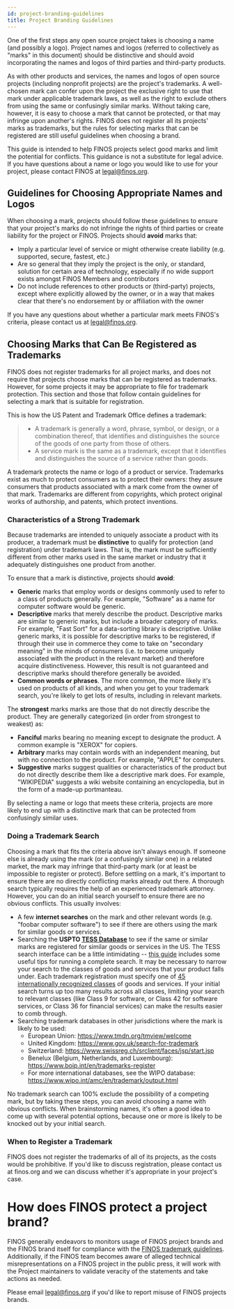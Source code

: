 ```yaml
---
id: project-branding-guidelines
title: Project Branding Guidelines
---
```


One of the first steps any open source project takes is choosing a name (and possibly a logo). Project names and logos (referred to collectively as "marks" in this document) should be distinctive and should avoid incorporating the names and logos of third parties and third-party products.

As with other products and services, the names and logos of open source projects (including nonprofit projects) are the project's trademarks. A well-chosen mark can confer upon the project the exclusive right to use that mark under applicable trademark laws, as well as the right to exclude others from using the same or confusingly similar marks. Without taking care, however, it is easy to choose a mark that cannot be protected, or that may infringe upon another's rights. FINOS does not register all its projects' marks as trademarks, but the rules for selecting marks that can be registered are still useful guidelines when choosing a brand.

This guide is intended to help FINOS projects select good marks and limit the potential for conflicts. This guidance is not a substitute for legal advice. If you have questions about a name or logo you would like to use for your project, please contact FINOS at legal@finos.org.

## Guidelines for Choosing Appropriate Names and Logos

When choosing a mark, projects should follow these guidelines to ensure that your project's marks do not infringe the rights of third parties or create liability for the project or FINOS. Projects should **avoid** marks that:
* Imply a particular level of service or might otherwise create liability (e.g. supported, secure, fastest, etc.)
* Are so general that they imply the project is the only, or standard, solution for certain area of technology, especially if no wide support exists amongst FINOS Members and contributors
* Do not include references to other products or (third-party) projects, except where explicitly allowed by the owner, or in a way that makes clear that there's no endorsement by or affiliation with the owner

If you have any questions about whether a particular mark meets FINOS's criteria, please contact us at legal@finos.org.

## Choosing Marks that Can Be Registered as Trademarks

FINOS does not register trademarks for all project marks, and does not require that projects choose marks that can be registered as trademarks. However, for some projects it may be appropriate to file for trademark protection. This section and those that follow contain guidelines for selecting a mark that is suitable for registration.

This is how the US Patent and Trademark Office defines a trademark:
> * A trademark is generally a word, phrase, symbol, or design, or a combination thereof, that identifies and distinguishes the source of the goods of one party from those of others. 
> * A service mark is the same as a trademark, except that it identifies and distinguishes the source of a service rather than goods.

A trademark protects the name or logo of a product or service. Trademarks exist as much to protect consumers as to protect their owners: they assure consumers that products associated with a mark come from the owner of that mark. Trademarks are different from copyrights, which protect original works of authorship, and patents, which protect inventions.

### Characteristics of a Strong Trademark

Because trademarks are intended to uniquely associate a product with its producer, a trademark must be **distinctive** to qualify for protection (and registration) under trademark laws. That is, the mark must be sufficiently different from other marks used in the same market or industry that it adequately distinguishes one product from another.

To ensure that a mark is distinctive, projects should **avoid**:
* **Generic** marks that employ words or designs commonly used to refer to a class of products generally. For example, "Software" as a name for computer software would be generic.
* **Descriptive** marks that merely describe the product. Descriptive marks are similar to generic marks, but include a broader category of marks. For example, "Fast Sort" for a data-sorting library is descriptive. Unlike generic marks, it is possible for descriptive marks to be registered, if through their use in commerce they come to take on "secondary meaning" in the minds of consumers (i.e. to become uniquely associated with the product in the relevant market) and therefore acquire distinctiveness. However, this result is not guaranteed and descriptive marks should therefore generally be avoided.
* **Common words or phrases**. The more common, the more likely it's used on products of all kinds, and when you get to your trademark search, you're likely to get lots of results, including in relevant markets.

The **strongest** marks marks are those that do not directly describe the product. They are generally categorized (in order from strongest to weakest) as:
* **Fanciful** marks bearing no meaning except to designate the product. A common example is "XEROX" for copiers.
* **Arbitrary** marks may contain words with an independent meaning, but with no connection to the product. For example, "APPLE" for computers.
* **Suggestive** marks suggest qualities or characteristics of the product but do not directly describe them like a descriptive mark does. For example, "WIKIPEDIA" suggests a wiki website containing an encyclopedia, but in the form of a made-up portmanteau.

By selecting a name or logo that meets these criteria, projects are more likely to end up with a distinctive mark that can be protected from confusingly similar uses.

### Doing a Trademark Search

Choosing a mark that fits the criteria above isn't always enough. If someone else is already using the mark (or a confusingly similar one) in a related market, the mark may infringe that third-party mark (or at least be impossible to register or protect). Before settling on a mark, it's important to ensure there are no directly conflicting marks already out there. A thorough search typically requires the help of an experienced trademark attorney. However, you can do an initial search yourself to ensure there are no obvious conflicts. This usually involves:
* A few **internet searches** on the mark and other relevant words (e.g. "foobar computer software") to see if there are others using the mark for similar goods or services.
* Searching the **USPTO [TESS Database](http://tess2.uspto.gov/)** to see if the same or similar marks are registered for similar goods or services in the US. The TESS search interface can be a little intimidating -- [this guide](http://www.bpmlegal.com/howtotmsrch.html) includes some useful tips for running a complete search. It may be necessary to narrow your search to the classes of goods and services that your product falls under. Each trademark registration must specify one of [45 internationally recognized classes](https://www.uspto.gov/trademark/trademark-updates-and-announcements/nice-agreement-current-edition-version-general-remarks) of goods and services. If your initial search turns up too many results across all classes, limiting your search to relevant classes (like Class 9 for software, or Class 42 for software services, or Class 36 for financial services) can make the results easier to comb through.
* Searching trademark databases in other jurisdictions where the mark is likely to be used:
  * European Union: https://www.tmdn.org/tmview/welcome
  * United Kingdom: https://www.gov.uk/search-for-trademark
  * Switzerland: https://www.swissreg.ch/srclient/faces/jsp/start.jsp
  * Benelux (Belgium, Netherlands, and Luxembourg): https://www.boip.int/en/trademarks-register  
  * For more international databases, see the WIPO database: https://www.wipo.int/amc/en/trademark/output.html

No trademark search can 100% exclude the possibility of a competing mark, but by taking these steps, you can avoid choosing a name with obvious conflicts. When brainstorming names, it's often a good idea to come up with several potential options, because one or more is likely to be knocked out by your initial search.

### When to Register a Trademark

FINOS does not register the trademarks of all of its projects, as the costs would be prohibitive. If you'd like to discuss registration, please contact us at finos.org and we can discuss whether it's appropriate in your project's case.

# How does FINOS protect a project brand?

FINOS generally endeavors to monitors usage of FINOS project brands and the FINOS brand itself for compliance with the [FINOS trademark guidelines](/governance-docs/Trademark-Guidelines.pdf). Additionally, if the FINOS team becomes aware of alleged technical misrepresentations on a FINOS project in the public press, it will work with the Project maintainers to validate veracity of the statements and take actions as needed.

Please email legal@finos.org if you'd like to report misuse of FINOS projects brands.
